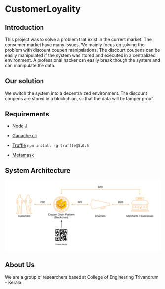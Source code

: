 
# CustomerLoyality

## Introduction

This project was to solve a problem that exist in the current market. The consumer market have many issues. We mainly focus on
solving the problem with discount coupen manipulations. The discount coupens can be easily manipulated if the system was stored
and executed in a centralized environment. A professional hacker can easily break though the system and can manipulate the data.


## Our solution

We switch the system into a decentralized environment. The discount coupens are stored in a blockchian, so that the data will
be tamper proof.

## Requirements

- [Node J](https://nodejs.org/en/)
- [Ganache cli](https://www.trufflesuite.com/docs/ganache/quickstart)
- [Truffle](https://www.trufflesuite.com/docs/truffle/overview)
`npm install -g truffle@5.0.5`

- [Metamask](https://metamask.io/)


## System Architecture


![SystemArchitecture](https://github.com/puthusseri/CustomerLoyality/blob/master/Screenshot/flow.png)

## About Us

We are a group of researchers based at College of Engineering Trivandrum - Kerala
